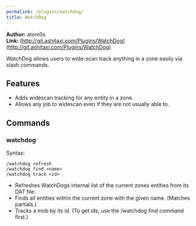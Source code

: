 ```yaml
---
permalink: /plugins/watchdog/
title: WatchDog
---
```


**Author:** atom0s<br/>
**Link:** [http://git.ashitaxi.com/Plugins/WatchDog](http://git.ashitaxi.com/Plugins/WatchDog)

WatchDog allows users to wide-scan track anything in a zone easily via slash commands.

## Features

  * Adds widescan tracking for any entity in a zone.
  * Allows any job to widescan even if they are not usually able to.

## Commands

### watchdog
Syntax:
```
/watchdog refresh
/watchdog find <name>
/watchdog track <id>
```
  * Refreshes WatchDogs internal list of the current zones entities from its DAT file.
  * Finds all entities within the current zone with the given name. (Matches partials.)
  * Tracks a mob by its id. (To get ids, use the /watchdog find command first.)